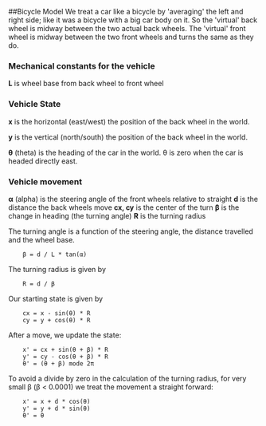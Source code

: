 

##Bicycle Model
We treat a car like a bicycle by 'averaging' the left and right side; like it was a bicycle with a big car body on it.  So the 'virtual' back wheel is midway between the two actual back wheels.  The 'virtual' front wheel is midway between the two front wheels and turns the same as they do.

### Mechanical constants for the vehicle
**L** is wheel base from back wheel to front wheel

### Vehicle State
**x** is the horizontal (east/west) the position of the back wheel in the world.

**y** is the vertical (north/south) the position of the back wheel in the world.

**θ** (theta) is the heading of the car in the world.  θ is zero when the car is headed directly east.

### Vehicle movement
**α** (alpha) is the steering angle of the front wheels relative to straight
**d** is the distance the back wheels move
**cx, cy** is the center of the turn
**β** is the change in heading (the turning angle)
**R** is the turning radius

The turning angle is a function of the steering angle, the distance travelled and the wheel base.
```
    β = d / L * tan(α)
```

The turning radius is given by
```
    R = d / β
```

Our starting state is given by
```
    cx = x - sin(θ) * R
    cy = y + cos(θ) * R
```

After a move, we update the state:
```
    x' = cx + sin(θ + β) * R
    y' = cy - cos(θ + β) * R
    θ' = (θ + β) mode 2π
```

To avoid a divide by zero in the calculation of the turning radius, for very small β (β < 0.0001) we treat the movement a straight forward:
```
    x' = x + d * cos(θ)
    y' = y + d * sin(θ)
    θ' = θ
```


